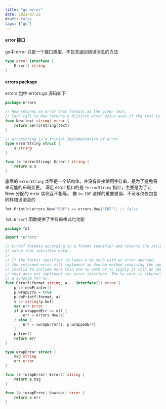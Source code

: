 ```yaml
---
title: "go error"
date: 2021-07-25
draft: false
tags: ["go"]
---
```


#### error 接口
go中 error 只是一个接口类型，不包含返回错误消息的方法

```go
type error interface {
    Error() string
}
```

#### errors package
errors 包中 errors.go 源码如下

```go
package errors

// New returns an error that formats as the given text.
// Each call to New returns a distinct error value even if the text is identical.
func New(text string) error {
	return &errorString{text}
}

// errorString is a trivial implementation of error.
type errorString struct {
	s string
}

func (e *errorString) Error() string {
	return e.s
}
```

底层的 `errorString` 类型是一个结构体，并没有直接使用字符串，是为了避免将来可能的布局变更。
满足 error 接口的是 `*errorString` 指针，主要是为了让 New 分配的 error 实例互不相等。
像 `io.EOF` 这样的重要错误，不可与仅仅包含同样错误消息的 

```go
fmt.Println(errors.New("EOF") == errors.New("EOF")) // false
```

`fmt.Errorf` 函数提供了字符串格式化功能

```go
package fmt

import "errors"

// Errorf formats according to a format specifier and returns the string as a
// value that satisfies error.
//
// If the format specifier includes a %w verb with an error operand,
// the returned error will implement an Unwrap method returning the operand. It is
// invalid to include more than one %w verb or to supply it with an operand
// that does not implement the error interface. The %w verb is otherwise
// a synonym for %v.
func Errorf(format string, a ...interface{}) error {
	p := newPrinter()
	p.wrapErrs = true
	p.doPrintf(format, a)
	s := string(p.buf)
	var err error
	if p.wrappedErr == nil {
		err = errors.New(s)
	} else {
		err = &wrapError{s, p.wrappedErr}
	}
	p.free()
	return err
}

type wrapError struct {
	msg string
	err error
}

func (e *wrapError) Error() string {
	return e.msg
}

func (e *wrapError) Unwrap() error {
	return e.err
}
```